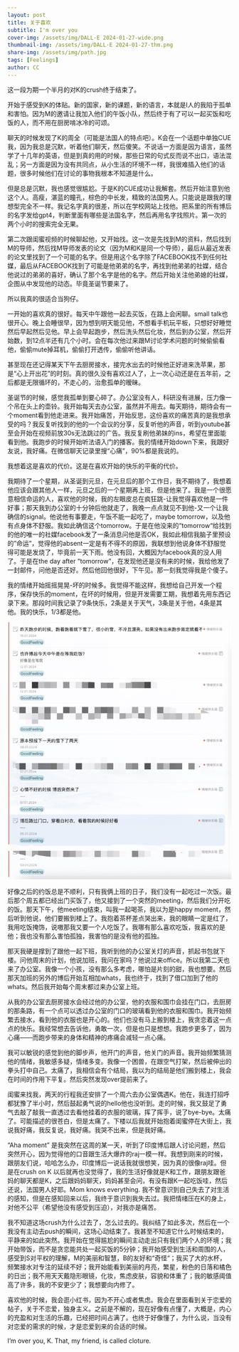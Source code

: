 ```yaml
---
layout: post
title: 关于喜欢
subtitle: I'm over you
cover-img: /assets/img/DALL·E 2024-01-27-wide.png
thumbnail-img: /assets/img/DALL·E 2024-01-27-thm.png
share-img: /assets/img/path.jpg
tags: [Feelings]
author: CC
---
```


这一段为期一个半月的对K的crush终于结束了。

开始于感受到K的体贴。新的国家，新的课题，新的语言，本就是I人的我陷于孤单和害怕。因为M的邀请让我加入他们的午饭小队，然后终于有了可以一起买饭和吃饭的人，而不用在厨房啃冰冷的可颂。

聊天的时候发现了K的周全（可能是法国人的特点吧）。K会在一个话题中单独CUE我，因为我总是沉默，听着他们聊天，然后傻笑。不说话一方面是因为语言，虽然学了十几年的英语，但是到真的用的时候，那些日常的句式反而说不出口，语法混乱；另一方面是因为没有共同点，从小生活的环境不一样，我很难插入他们的话题，很多时候他们在讨论的事物我根本不知道是什么。

但是总是沉默，我也感觉很尴尬。于是K的CUE成功让我解套。然后开始注意到他这个人。高瘦，湛蓝的瞳孔，棕色的中长发，精致的法国男人。只能说是跟我的理想型完全不一样。我记名字真的很差，所以在学校网站上找他。把系里的所有博后的名字发给gpt4，判断里面有哪些是法国名字，然后再用名字找照片。第一次的两个小时的搜索完全无果。

第二次跟闺蜜视频的时候聊起他，又开始找。这一次是先找到M的资料，然后找到M的导师，然后找M导师发表的论文（因为M和K是同一个导师），最后从最近发表的论文里找到了一个可能的名字。但是用这个名字除了FACEBOOK找不到任何社媒，最后从FACEBOOK找到了可能是他弟弟的名字，再找到他弟弟的社媒，结合他说过的弟弟的喜好，确认了那个名字是他的名字。然后开始关注他弟媳的社媒，企图从中发现他的动态。毕竟圣诞节要来了。

所以我真的很适合当狗仔。

一开始的喜欢真的很好。每天中午跟他一起去买饭，在路上会闲聊。small talk也很开心。晚上会睡很早，因为想到明天能见他，不想看手机玩平板，只想好好睡觉然后早起然后见他。早上会早起跑步，然后洗头然后化妆，然后到办公室，然后开始数，到12点半还有几个小时。会在每次他过来跟M讨论学术问题的时候偷偷看他，偷偷mute掉耳机，偷偷打开透传，偷偷听他讲话。

甚至现在还记得某天下午去厨房接水，接完水出去的时候他正好进来洗苹果，那是“心上开出花”的时刻。真的很久没有喜欢过人了，上一次心动还是在五年前，之后都是无限循环的，不走心的，治愈孤单的暧昧。

圣诞节的时候，感觉我孤单到要心碎了。办公室没有人，科研没有进展，压力像一个吊在头上的壶铃。我开始每天去办公室，虽然并不用去。每天期待，期待会有一个moment看到他走进来。我开始痛苦，开始反思，这份喜欢的痛苦真的是我想承受的吗？我反复听找到的他的一个会议的分享，反复听他的声音，听到youtube甚至会开始在视频前放30s无法跳过的广告。我反复刷他弟妹的ins，希望在里面能看到他。我跑步的时候开始听法语入门的播客。我的情绪开始down下来，我跟好友说，我好痛。在微信聊天记录里搜“心痛”，90%都是我说的。

我想着这是喜欢的代价。这是在喜欢开始的快乐的平衡的代价。

我期待了一个星期，从圣诞到元旦，在元旦后的那个工作日，我不期待了，我想着他应该会跟其他人一样，元旦之后的一个星期再上班，但是他来了。我是一个很愿意相信命运的人，喜欢他的时候，我的左眼皮总在疯狂跳-让我觉得喜欢他是一件好事；那天我到办公室的十分钟后他就走了，我晚一点点就见不到他-又一个让我确信的signal。他说他有事要走，午饭不能一起吃了，maybe tomorrow，以及他有点身体不舒服。我如此确信这个tomorrow。于是在他没来的“tomorrow“给找到的他的唯一的社媒facebook发了一条消息问他是否OK，我如此相信我脑子里预设的”命运”，觉得他的absent一定是有不得不的原因，我联想到他说身体不舒服觉得可能是发烧了，毕竟前一天下雨。他没有回，大概因为facebook真的没人用了。于是在the day after “tomorrow”，在发现他还是没有来的时候，我给他发了一封邮件，问他是否还好。然后他回他很好，下午见。那一刻我觉得我是个傻子。

我的情绪开始摇摇晃晃-坏的时候多。我觉得不能这样，我想给自己开发一个程序，保存快乐的moment，在坏的时候用，但是开发需要工期，我想着先用东西记录下来。那段时间我记录了9条快乐，2条是关于天气，3条是关于他，4条是其他。我的快乐，1/3都是他。

![record](/assets/img/record.jpg)

好像之后的约饭总是不顺利，只有我俩上班的日子，我们没有一起吃过一次饭。最后那个周五都已经出门买饭了，他又接到了一个突然的meeting，然后我们分开吃的饭。那天下午，他meeting结束，叫我一起喝茶，我以为是happy moment，然后听到他说，他们要搬到楼上了。我抱着茶杯差点哭出来，我的眼睛一定是红了，我用吃饭掩饰，说嗷那我又要一个人吃饭了。我哪有那么喜欢吃饭，我喜欢的是他；我也没有那么害怕孤独，我害怕的是没有他的孤独。

那天我硬是撑到了跟他一起下班，我听到他的办公室关灯的声音，抓起书包就下楼。问他周末的计划，他说加班，我问在家吗？他说过来office。所以我第二天也来了办公室。我像一个小孩，没有那么多考虑，哪怕是片刻的甜，我也想要。然后那天加班的另外的博后开始互相加whats，我也终于，找到了借口加到了他的whats。然后我开始每个周末都过来办公室上班。

从我的办公室去厨房接水会经过他的办公室，他的衣服和围巾会挂在门口，去厨房的那条路，有一个点可以透过办公室的门口的玻璃看到他的衣服和围巾。我开始频繁去接水，看到他的衣服也是开心的。他们也没有马上搬到楼上，我贪恋着这一点点的快乐。我经常想去告诉他，勇敢一次，但是也只是想想。我跑步更多了，因为心痛——而跑步带来的身体和精神的疼痛会减轻一点心痛。

我可以敏锐的感觉到他的脚步声，他开门的声音，他关门的声音。我开始频繁猜测他的情绪，我敏感多疑，情绪多变。我像一个困兽，在跟空气打架，然后被伸出的拳头打中自己。太痛了，我相信会有个结局，我以为的结局是他们搬到楼上，我会在时间的作用下平复。然后突然发现over提前来了。

闺蜜来找我，两天的行程我还安排了一个周六去办公室偶遇K。他在，我连打招呼都犹豫了半小时，然后鼓起勇气说的hello他也没听到。走的时候，我又鼓足了勇气去敲了敲我一直透过去看他挂着的衣服的玻璃，挥了挥手，说了bye-bye。太痛了。可能描述的很苍白，但是太痛了。下楼以后我就开始抱着闺蜜停在大街上，我说我好痛，我反复说，我好痛。我哭不出来，但是我好痛。

“Aha moment” 是我突然在这周的某一天，听到了印度博后跟人讨论问题，然后突然开心，因为觉得他的口音跟生活大爆炸的raj一模一样。我想到刚来的时候，跟朋友们说，哈哈怎么办，印度博后一说话我就很想笑，因为真的很像raj哇。但是在crush on K 以后就再也没觉得了，我的生活好像就是K和工作，跟朋友跟爸妈的聊天都是K，之后跟妈妈聊天，妈妈甚至会问，有没有跟K一起吃饭哇，然后还说，法国男人好耶。Mom knows everything. 我不曾意识到自己失去了对生活的感知，但是在感知回来以后，我终于意识到我失去过。我把情绪压在K的身上，对他不公平（希望他没有感受到压迫），对我亦是痛苦。

我不知道这场crush为什么过去了，怎么过去的。我纠结了如此多次，然后在一个我没有主动去push的瞬间，这场心动结束了。我甚至不知道它什么时候结束的，平静来的如此突然。我开始在觉得尴尬的瞬间主动走出只有我们两个人的环境；我开始带饭，而不是贪恋能共处一起买饭的5分钟；我开始感受到生活和周围的人，感受到S对平权的理解，M的美丽和智慧，B的友好和“奇怪“；我买了大的水杯，频繁接水对专注的延续不好；我开始能看到美丽的月亮，繁星，粉色的日落和橘色的日出；我不用天天戴隐形眼镜，化妆，焦虑皮肤，容貌和体重了；我的敏感阈值高了许多，我的不安更少了；我想要向内修了。

喜欢他的时候，我会逛小红书，因为不开心或者焦虑。我会在里面看到关于恋爱的帖子，关于不恋爱，独身主义。之前是不解的，现在好像有点懂了，大概是，内心的充盈和对生活的乐趣，已经把时间占满了。也终于好像懂了，为什么说，当没有对恋爱的需求的时候，才是恋爱到来的合适的时候。

I’m over you, K. That, my friend, is called cloture.

